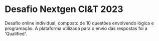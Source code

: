 # Desafio Nextgen CI&T 2023
Desafio online individual, composto de 10 questões envolvendo lógica e programação.
A plataforma utilizada para o envio das respostas foi a 'Qualified'.
